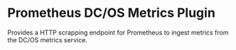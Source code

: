 # Prometheus DC/OS Metrics Plugin
Provides a HTTP scrapping endpoint for Prometheus to ingest metrics from the DC/OS metrics service.


